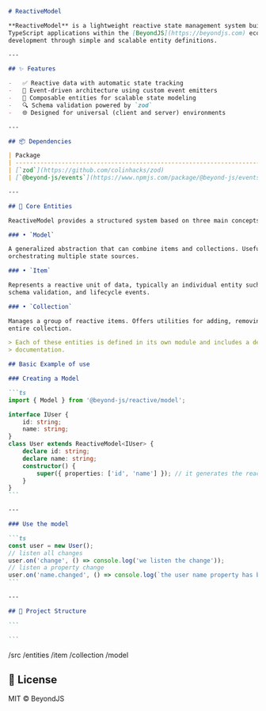 ````markdown
# ReactiveModel

**ReactiveModel** is a lightweight reactive state management system built for modular, universal JavaScript and
TypeScript applications within the [BeyondJS](https://beyondjs.com) ecosystem. It enables reactive, event-driven
development through simple and scalable entity definitions.

---

## ✨ Features

-   ✅ Reactive data with automatic state tracking
-   📡 Event-driven architecture using custom event emitters
-   🧩 Composable entities for scalable state modeling
-   🔍 Schema validation powered by `zod`
-   🌐 Designed for universal (client and server) environments

---

## 📦 Dependencies

| Package                                                                | Description                              |
| ---------------------------------------------------------------------- | ---------------------------------------- |
| [`zod`](https://github.com/colinhacks/zod)                             | Runtime schema validation                |
| [`@beyond-js/events`](https://www.npmjs.com/package/@beyond-js/events) | Lightweight event emitter for reactivity |

---

## 🧱 Core Entities

ReactiveModel provides a structured system based on three main concepts:

### • `Model`

A generalized abstraction that can combine items and collections. Useful for defining reactive application models and
orchestrating multiple state sources.

### • `Item`

Represents a reactive unit of data, typically an individual entity such as a user or product. It encapsulates its state,
schema validation, and lifecycle events.

### • `Collection`

Manages a group of reactive items. Offers utilities for adding, removing, updating, and observing changes across the
entire collection.

> Each of these entities is defined in its own module and includes a dedicated `README.md` with full usage and API
> documentation.

## Basic Example of use

### Creating a Model

```ts
import { Model } from '@beyond-js/reactive/model';

interface IUser {
	id: string;
	name: string;
}
class User extends ReactiveModel<IUser> {
	declare id: string;
	declare name: string;
	constructor() {
		super({ properties: ['id', 'name'] }); // it generates the reactive properties.
	}
}
```

---

### Use the model

```ts
const user = new User();
// listen all changes
user.on('change', () => console.log('we listen the change'));
// listen a property change
user.on('name.changed', () => console.log(`the user name property has been changed`, user.name));
```

---

## 📁 Project Structure

```

```
````

/src /entities /item /collection /model

## 📄 License

MIT © BeyondJS

```

```
